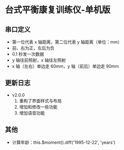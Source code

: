 <!--
 * @Author      : Mr.bin
 * @Date        : 2022-04-22 09:49:27
 * @LastEditTime: 2023-03-14 15:19:31
 * @Description : energy-n14-e13-standalone-table-balance-instrument
-->

# 台式平衡康复训练仪-单机版

## 串口定义

- 第一位代表 x 轴距离，第二位代表 y 轴距离（单位：mm）
- 前、右为正，左后为负
- 0.1 秒发一次数据
- y 轴往前照射，x 轴往左照射
- x 轴（左右）单边走 60mm，y 轴（前后）单边走 90mm

## 更新日志

- v2.0.0
  1. 重构了界面样式与布局
  2. 增加和修改一些功能
  3. 增加语音功能

## 其他

- 计算年龄：this.$moment().diff('1995-12-22', 'years')
